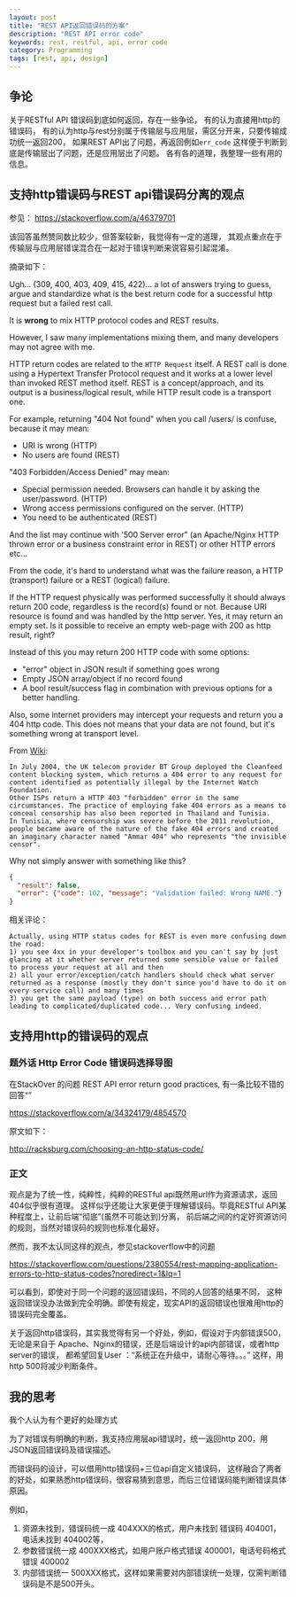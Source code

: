 ```yaml
---
layout: post
title: "REST API返回错误码的方案"
description: "REST API error code"
keywords: rest, restful, api, error code
category: Programming
tags: [rest, api, design]
---
```


## 争论
关于RESTful API 错误码到底如何返回，存在一些争论，
有的认为直接用http的错误码，
有的认为http与rest分别属于传输层与应用层，需区分开来，只要传输成功统一返回200，
如果REST API出了问题，再返回例如`err_code`
这样便于判断到底是传输层出了问题，还是应用层出了问题。
各有各的道理，我整理一些有用的信息。

## 支持http错误码与REST api错误码分离的观点

参见： <https://stackoverflow.com/a/46379701>

该回答虽然赞同数比较少，但答案较新，我觉得有一定的道理，
其观点重点在于传输层与应用层错误混合在一起对于错误判断来说容易引起混淆。

摘录如下：

Ugh... (309, 400, 403, 409, 415, 422)... a lot of answers trying to guess, argue and standardize what is the best return code for a successful http request but a failed rest call.

It is **wrong** to mix HTTP protocol codes and REST results.

However, I saw many implementations mixing them, and many developers may not agree with me.

HTTP return codes are related to the `HTTP Request` itself. A REST call is done using a Hypertext Transfer Protocol request and it works at a lower level than invoked REST method itself. REST is a concept/approach, and its output is a business/logical result, while HTTP result code is a transport one.

For example, returning "404 Not found" when you call /users/ is confuse, because it may mean:

* URI is wrong (HTTP)
* No users are found (REST)

"403 Forbidden/Access Denied" may mean:

* Special permission needed. Browsers can handle it by asking the user/password. (HTTP)
* Wrong access permissions configured on the server. (HTTP)
* You need to be authenticated (REST)

And the list may continue with '500 Server error" (an Apache/Nginx HTTP thrown error or a business constraint error in REST) or other HTTP errors etc...

From the code, it's hard to understand what was the failure reason, a HTTP (transport) failure or a REST (logical) failure.

If the HTTP request physically was performed successfully it should always return 200 code, regardless is the record(s) found or not. Because URI resource is found and was handled by the http server. Yes, it may return an empty set. Is it possible to receive an empty web-page with 200 as http result, right?

Instead of this you may return 200 HTTP code with some options:

* "error" object in JSON result if something goes wrong
* Empty JSON array/object if no record found
* A bool result/success flag in combination with previous options for a better handling.

Also, some internet providers may intercept your requests and return you a 404 http code. This does not means that your data are not found, but it's something wrong at transport level.

From [Wiki](https://en.wikipedia.org/wiki/HTTP_404#Soft_404_Errors):

```
In July 2004, the UK telecom provider BT Group deployed the Cleanfeed content blocking system, which returns a 404 error to any request for content identified as potentially illegal by the Internet Watch Foundation.
Other ISPs return a HTTP 403 "forbidden" error in the same circumstances. The practice of employing fake 404 errors as a means to conceal censorship has also been reported in Thailand and Tunisia.
In Tunisia, where censorship was severe before the 2011 revolution, people became aware of the nature of the fake 404 errors and created an imaginary character named "Ammar 404" who represents "the invisible censor".
```

Why not simply answer with something like this?

``` json
{
  "result": false,
  "error": {"code": 102, "message": "Validation failed: Wrong NAME."}
}
```

相关评论：

```
Actually, using HTTP status codes for REST is even more confusing down the road:
1) you see 4xx in your developer's toolbox and you can't say by just glancing at it whether server returned some sensible value or failed to process your request at all and then
2) all your error/exception/catch handlers should check what server returned as a response (mostly they don't since you'd have to do it on every service call) and many times
3) you get the same payload (type) on both success and error path leading to complicated/duplicated code... Very confusing indeed.
```

## 支持用http的错误码的观点
### 题外话 Http Error Code 错误码选择导图

在StackOver 的问题 REST API error return good practices, 有一条比较不错的回答“”

<https://stackoverflow.com/a/34324179/4854570>

原文如下：

<http://racksburg.com/choosing-an-http-status-code/>

### 正文

观点是为了统一性，纯粹性，纯粹的RESTful api既然用url作为资源请求，返回404似乎很有道理。
这样似乎还能让大家更便于理解错误码。毕竟RESTful API某种程度上，让前后端“彻底”(虽然不可能达到)分离，
前后端之间的约定好资源访问的规则，当然对错误码的规则也标准化最好。

然而，我不太认同这样的观点，参见stackoverflow中的问题

<https://stackoverflow.com/questions/2380554/rest-mapping-application-errors-to-http-status-codes?noredirect=1&lq=1>

可以看到，即使对于同一个问题的返回错误码，不同的人回答的结果不同，
这种返回错误没办法做到完全明确。即使有规定，现实API的返回错误也很难用http的错误码完全覆盖。

关于返回http错误码，其实我觉得有另一个好处，例如，假设对于内部错误500，
无论是来自于 Apache、Nginx的错误，还是后端设计的api内部错误，或者http server的错误，
都希望回复User ：“系统正在升级中，请耐心等待。。。”
这样，用http 500将减少判断条件。


## 我的思考
我个人认为有个更好的处理方式

为了对错误有明确的判断，我支持应用层api错误时，统一返回http 200，用JSON返回错误码及错误描述。

而错误码的设计，可以借用http错误码+三位api自定义错误码，
这样融合了两者的好处，如果熟悉http错误码，很容易猜到意思，而后三位错误码能判断错误具体原因。

例如，

1. 资源未找到，错误码统一成 404XXX的格式，用户未找到 错误码 404001， 电话未找到 404002等，
2. 参数错误统一成 400XXX格式，如用户账户格式错误 400001，电话号码格式错误 400002
3. 内部错误统一 500XXX格式，这样如果需要对内部错误统一处理，仅需判断错误码是不是500开头。
